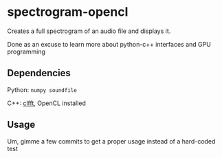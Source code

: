 # spectrogram-opencl

Creates a full spectrogram of an audio file and displays it. 

Done as an excuse to learn more about python-c++ interfaces and GPU programming

## Dependencies

Python: `numpy soundfile`

C++: [clfft](https://github.com/clMathLibraries/clFFT), OpenCL installed

## Usage

Um, gimme a few commits to get a proper usage instead of a hard-coded test
